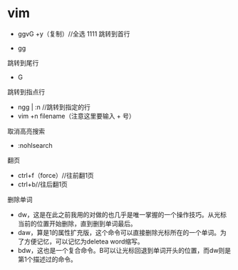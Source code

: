 # vim 
* ggvG +y（复制）//全选
1111
跳转到首行
- gg

跳转到尾行
- G

跳转到指点行
* ngg | :n  //跳转到指定的行
* vim +n filename（注意这里要输入 + 号）

取消高亮搜索
* :nohlsearch 

翻页
* ctrl+f（force）//往前翻1页
* ctrl+b//往后翻1页

删除单词
* dw，这是在此之前我用的对做的也几乎是唯一掌握的一个操作技巧。从光标当前的位置开始删除，直到删到单词最后。
* daw，算是1的属性扩充版，这个命令可以直接删除光标所在的一个单词。为了方便记忆，可以记忆为deletea word缩写。
* bdw，这也是一个复合命令。B可以让光标回退到单词开头的位置，而dw则是第1个描述过的命令。

